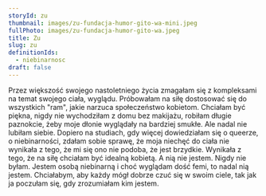 ```yaml
---
storyId: zu
thumbnail: images/zu-fundacja-humor-gito-wa-mini.jpeg
fullPhoto: images/zu-fundacja-humor-gito-wa.jpeg
title: Zu
slug: zu
definitionIds:
  - niebinarnosc
draft: false
---
```

Przez większość swojego nastoletniego życia zmagałam się z kompleksami na temat swojego ciała, wyglądu. Próbowałam na siłę dostosować się do wszystkich "ram", jakie narzuca społeczeństwo kobietom. Chciałam być piękna, nigdy nie wychodziłam z domu bez makijażu, robiłam długie paznokcie, żeby moje dłonie wyglądały na bardziej smukłe. Ale nadal nie lubiłam siebie. Dopiero na studiach, gdy więcej dowiedziałam się o queerze, o niebinarności, zdałam sobie sprawę, że moja niechęć do ciała nie wynikała z tego, że mi się ono nie podoba, że jest brzydkie. Wynikała z tego, że na siłę chciałam być idealną kobietą. A nią nie jestem. Nigdy nie byłam. Jestem osobą niebinarną i choć wyglądam dość femi, to nadal nią jestem. Chciałabym, aby każdy mógł dobrze czuć się w swoim ciele, tak jak ja poczułam się, gdy zrozumiałam kim jestem.